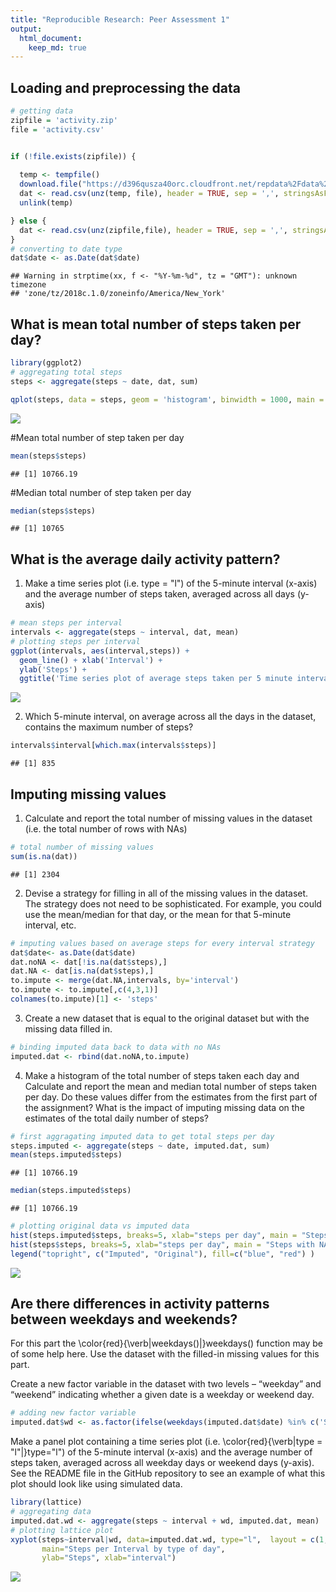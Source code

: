 ```yaml
---
title: "Reproducible Research: Peer Assessment 1"
output: 
  html_document:
    keep_md: true
---
```



## Loading and preprocessing the data


```r
# getting data
zipfile = 'activity.zip'
file = 'activity.csv'


if (!file.exists(zipfile)) {
  
  temp <- tempfile()
  download.file("https://d396qusza40orc.cloudfront.net/repdata%2Fdata%2Factivity.zip",temp)
  dat <- read.csv(unz(temp, file), header = TRUE, sep = ',', stringsAsFactors = FALSE)
  unlink(temp)

} else {
  dat <- read.csv(unz(zipfile,file), header = TRUE, sep = ',', stringsAsFactors = FALSE, na.strings = 'NA')
}
# converting to date type
dat$date <- as.Date(dat$date)
```

```
## Warning in strptime(xx, f <- "%Y-%m-%d", tz = "GMT"): unknown timezone
## 'zone/tz/2018c.1.0/zoneinfo/America/New_York'
```


## What is mean total number of steps taken per day?



```r
library(ggplot2)
# aggregating total steps
steps <- aggregate(steps ~ date, dat, sum)

qplot(steps, data = steps, geom = 'histogram', binwidth = 1000, main = 'Histogram of total number of steps taken each day')
```

![](PA1_template_files/figure-html/unnamed-chunk-2-1.png)<!-- -->

#Mean total number of step taken per day

```r
mean(steps$steps)
```

```
## [1] 10766.19
```
#Median total number of step taken per day


```r
median(steps$steps)
```

```
## [1] 10765
```

## What is the average daily activity pattern?

1. Make a time series plot (i.e. type = "l") of the 5-minute interval (x-axis) and the average number of steps taken, averaged across all days (y-axis)


```r
# mean steps per interval
intervals <- aggregate(steps ~ interval, dat, mean)
# plotting steps per interval
ggplot(intervals, aes(interval,steps)) + 
  geom_line() + xlab('Interval') + 
  ylab('Steps') + 
  ggtitle('Time series plot of average steps taken per 5 minute interval')
```

![](PA1_template_files/figure-html/unnamed-chunk-5-1.png)<!-- -->

2. Which 5-minute interval, on average across all the days in the dataset, contains the maximum number of steps?


```r
intervals$interval[which.max(intervals$steps)]
```

```
## [1] 835
```



## Imputing missing values

1. Calculate and report the total number of missing values in the dataset (i.e. the total number of rows with NAs)


```r
# total number of missing values
sum(is.na(dat))
```

```
## [1] 2304
```


2. Devise a strategy for filling in all of the missing values in the dataset. The strategy does not need to be sophisticated. For example, you could use the mean/median for that day, or the mean for that 5-minute interval, etc.


```r
# imputing values based on average steps for every interval strategy
dat$date<- as.Date(dat$date)
dat.noNA <- dat[!is.na(dat$steps),]
dat.NA <- dat[is.na(dat$steps),]
to.impute <- merge(dat.NA,intervals, by='interval')
to.impute <- to.impute[,c(4,3,1)]
colnames(to.impute)[1] <- 'steps'
```

3. Create a new dataset that is equal to the original dataset but with the missing data filled in.


```r
# binding imputed data back to data with no NAs
imputed.dat <- rbind(dat.noNA,to.impute)
```

4. Make a histogram of the total number of steps taken each day and Calculate and report the mean and median total number of steps taken per day. Do these values differ from the estimates from the first part of the assignment? What is the impact of imputing missing data on the estimates of the total daily number of steps?


```r
# first aggragating imputed data to get total steps per day
steps.imputed <- aggregate(steps ~ date, imputed.dat, sum)
mean(steps.imputed$steps)
```

```
## [1] 10766.19
```

```r
median(steps.imputed$steps)
```

```
## [1] 10766.19
```


```r
# plotting original data vs imputed data
hist(steps.imputed$steps, breaks=5, xlab="steps per day", main = "Steps with imputed values", col="blue")
hist(steps$steps, breaks=5, xlab="steps per day", main = "Steps with NAs", col="red", add=T)
legend("topright", c("Imputed", "Original"), fill=c("blue", "red") )
```

![](PA1_template_files/figure-html/unnamed-chunk-11-1.png)<!-- -->


## Are there differences in activity patterns between weekdays and weekends?

For this part the \color{red}{\verb|weekdays()|}weekdays() function may be of some help here. Use the dataset with the filled-in missing values for this part.

Create a new factor variable in the dataset with two levels – “weekday” and “weekend” indicating whether a given date is a weekday or weekend day.


```r
# adding new factor variable
imputed.dat$wd <- as.factor(ifelse(weekdays(imputed.dat$date) %in% c('Saturday','Sunday'), 'Weekend','Weekday'))
```

Make a panel plot containing a time series plot (i.e. \color{red}{\verb|type = "l"|}type="l") of the 5-minute interval (x-axis) and the average number of steps taken, averaged across all weekday days or weekend days (y-axis). See the README file in the GitHub repository to see an example of what this plot should look like using simulated data.


```r
library(lattice)
# aggregating data
imputed.dat.wd <- aggregate(steps ~ interval + wd, imputed.dat, mean)
# plotting lattice plot
xyplot(steps~interval|wd, data=imputed.dat.wd, type="l",  layout = c(1,2),
       main="Steps per Interval by type of day", 
       ylab="Steps", xlab="interval")
```

![](PA1_template_files/figure-html/unnamed-chunk-13-1.png)<!-- -->
